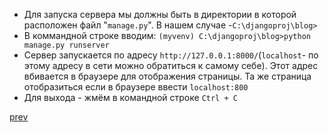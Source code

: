 - Для запуска сервера мы должны быть в директории в которой расположен файл "`manage.py`". В нашем случае -`C:\djangoproj\blog>`<br> 
- В коммандной строке вводим: `(myvenv) C:\djangoproj\blog>python manage.py runserver`
- Сервер запускается по адресу `http://127.0.0.1:8000/`(`localhost`- по этому адресу в сети можно обратиться к самому себе). Этот адрес вбивается в браузере для отображения страницы. Та же страница отобразиться если в браузере ввести `localhost:800`
- Для выхода - жмём в командной строке `Ctrl + C`









[prev](https://github.com/AnreKlos/All_Conspectus_/blob/main/Django/1.4%20Создание%20проекта%20на%20Django.%20Django%20startproject.md)
